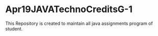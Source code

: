 # Apr19JAVATechnoCreditsG-1
This Repository is created to maintain all java assignments program of student. 
